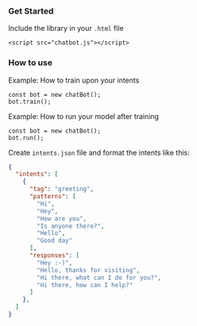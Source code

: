 ### Get Started
Include the library in your `.html` file
```JS
<script src="chatbot.js"></script>
```

### How to use
Example: How to train upon your intents
```JS
const bot = new chatBot();
bot.train();
```

Example: How to run your model after training
```JS
const bot = new chatBot();
bot.run();
```

Create `intents.json` file and format the intents like this:
```JSON
{
  "intents": [
    {
      "tag": "greeting",
      "patterns": [
        "Hi",
        "Hey",
        "How are you",
        "Is anyone there?",
        "Hello",
        "Good day"
      ],
      "responses": [
        "Hey :-)",
        "Hello, thanks for visiting",
        "Hi there, what can I do for you?",
        "Hi there, how can I help?"
      ]
    },
  ]
}
```
